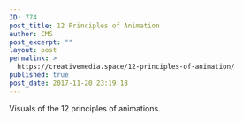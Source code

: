 ```yaml
---
ID: 774
post_title: 12 Principles of Animation
author: CMS
post_excerpt: ""
layout: post
permalink: >
  https://creativemedia.space/12-principles-of-animation/
published: true
post_date: 2017-11-20 23:19:18
---
```

Visuals of the 12 principles of animations.